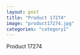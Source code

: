 ```yaml
---
layout: post
title: "Product 17274"
image: "product17274.jpg"
categories: "category1"
---
```

Product 17274

